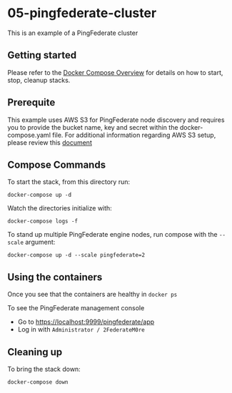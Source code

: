 # 05-pingfederate-cluster

This is an example of a PingFederate cluster

## Getting started

Please refer to the [Docker Compose Overview](./) for details on how to start, stop, cleanup stacks.

## Prerequite

This example uses AWS S3 for PingFederate node discovery and requires you to provide the bucket name, key and secret within the docker-compose.yaml file. For additional information regarding AWS S3 setup, please review this [document](https://pingidentity-devops.gitbook.io/devops/examples/12-docker-swarm/pingfederate-clustering-with-s3#aws-s3-bucket-creation-and-permissions)

## Compose Commands

To start the stack, from this directory run:

`docker-compose up -d`

Watch the directories initialize with:

`docker-compose logs -f`

To stand up multiple PingFederate engine nodes, run compose with the `--scale` argument:

`docker-compose up -d --scale pingfederate=2`

## Using the containers

Once you see that the containers are healthy in `docker ps`

To see the PingFederate management console

* Go to [https://localhost:9999/pingfederate/app](https://localhost:9999/pingfederate/app)
* Log in with `Administrator / 2FederateM0re`

## Cleaning up

To bring the stack down:

`docker-compose down`


